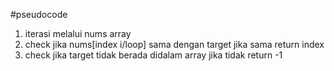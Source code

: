 #pseudocode
1. iterasi melalui nums array
2. check jika nums[index i/loop] sama dengan target jika sama return index
3. check jika target tidak berada didalam array jika tidak return -1

